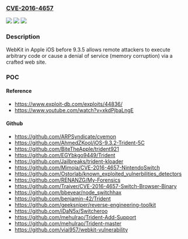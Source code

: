 ### [CVE-2016-4657](https://cve.mitre.org/cgi-bin/cvename.cgi?name=CVE-2016-4657)
![](https://img.shields.io/static/v1?label=Product&message=n%2Fa&color=blue)
![](https://img.shields.io/static/v1?label=Version&message=n%2Fa&color=blue)
![](https://img.shields.io/static/v1?label=Vulnerability&message=n%2Fa&color=brighgreen)

### Description

WebKit in Apple iOS before 9.3.5 allows remote attackers to execute arbitrary code or cause a denial of service (memory corruption) via a crafted web site.

### POC

#### Reference
- https://www.exploit-db.com/exploits/44836/
- https://www.youtube.com/watch?v=xkdPjbaLngE

#### Github
- https://github.com/ARPSyndicate/cvemon
- https://github.com/AhmedZKool/iOS-9.3.2-Trident-5C
- https://github.com/BiteTheApple/trident921
- https://github.com/EGYbkgo9449/Trident
- https://github.com/Jailbreaks/trident-kloader
- https://github.com/Mimoja/CVE-2016-4657-NintendoSwitch
- https://github.com/Ostorlab/known_exploited_vulnerbilities_detectors
- https://github.com/RENANZG/My-Forensics
- https://github.com/Traiver/CVE-2016-4657-Switch-Browser-Binary
- https://github.com/bbevear/node_switchhax
- https://github.com/benjamin-42/Trident
- https://github.com/geeksniper/reverse-engineering-toolkit
- https://github.com/iDaN5x/Switcheroo
- https://github.com/mehulrao/Trident-Add-Support
- https://github.com/mehulrao/Trident-master
- https://github.com/viai957/webkit-vulnerability

